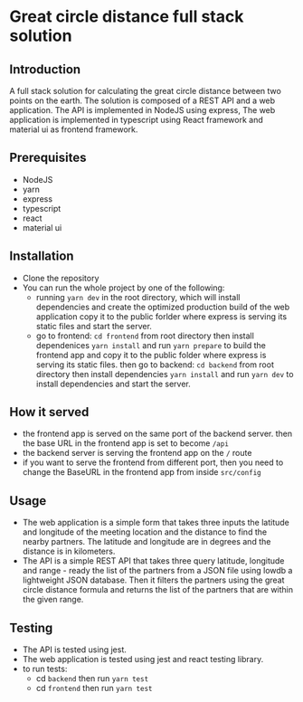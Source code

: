 # Great circle distance full stack solution

## Introduction

A full stack solution for calculating the great circle distance between two points on the earth. The solution is composed of a REST API and a web application. The API is implemented in NodeJS using express, The web application is implemented in typescript using React framework and material ui as frontend framework.

## Prerequisites

- NodeJS
- yarn
- express
- typescript
- react
- material ui

## Installation

- Clone the repository
- You can run the whole project by one of the following:
  - running `yarn dev` in the root directory, which will install dependencies and create the optimized production build of the web application copy it to the public forlder where express is serving its static files and start the server.
  - go to frontend: `cd frontend` from root directory then install dependenices `yarn install` and run `yarn prepare` to build the frontend app and copy it to the public folder where express is serving its static files.
    then go to backend: `cd backend` from root directory then install dependencies `yarn install` and run `yarn dev` to install dependencies and start the server.

## How it served

- the frontend app is served on the same port of the backend server. then the base URL in the frontend app is set to become `/api`
- the backend server is serving the frontend app on the `/` route
- if you want to serve the frontend from different port, then you need to change the BaseURL in the frontend app from inside `src/config`

## Usage

- The web application is a simple form that takes three inputs the latitude and longitude of the meeting location and the distance to find the nearby partners. The latitude and longitude are in degrees and the distance is in kilometers.
- The API is a simple REST API that takes three query latitude, longitude and range - ready the list of the partners from a JSON file using lowdb a lightweight JSON database. Then it filters the partners using the great circle distance formula and returns the list of the partners that are within the given range.

## Testing

- The API is tested using jest.
- The web application is tested using jest and react testing library.
- to run tests:
  - cd `backend` then run `yarn test`
  - cd `frontend` then run `yarn test`
